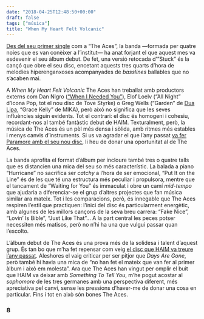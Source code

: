 ```yaml
---
date: "2018-04-25T12:48:50+00:00"
draft: false
tags: ["música"]
title: "When My Heart Felt Volcanic"
---
```

[Des del seu primer single](http://enricllonch.com/post/162233486164/i-dont-like-being-honest) com a “The Aces”, la banda —formada per quatre noies que es van conèixer a l’institut— ha anat forjant el que aquest mes va esdevenir el seu àlbum debut. De fet, una versió retocada d’”Stuck” és la cançó que obre el seu disc, encetant aquests tres quarts d’hora de melodies hiperenganxoses acompanyades de _basslines_ ballables que no s’acaben mai.<!-- more -->

A _When My Heart Felt Volcanic_ The Aces han treballat amb productors externs com Dan Nigro ([“When I Needed You”](http://enricllonch.com/post/128098849359/emotion)), Elof Loelv (“All Night” d’Icona Pop, tot el nou disc de Tove Styrke) o Greg Wells (“Garden” de [Dua Lipa](http://enricllonch.com/post/161733353139/dua-lipa), “Grace Kelly” de MIKA), però això no significa que les seves influències siguin evidents. Tot el contrari: el disc és homogeni i cohesiu, recordant-nos al també fantàstic debut de HAIM. Texturalment, però, la música de The Aces és un pèl més densa i sòlida, amb ritmes més estables i menys canvis d’instruments. Si us va agradar el que l’any passat [va fer Paramore amb el seu nou disc](http://enricllonch.com/post/163637704879/after-laughter), li heu de donar una oportunitat al de The Aces.

La banda aprofita el format d’àlbum per incloure també tres o quatre talls que es distancien una mica del seu so més característic. La balada a piano “Hurricane” no sacrifica ser _catchy_ a l’hora de ser emocional, “Put It on the Line” és de les que té una estructura més peculiar i propulsora, mentre que el tancament de “Waiting for You” és immaculat i obre un camí _mid-tempo_ que ajudaria a diferenciar-se el grup d’altres projectes que fan música similar ara mateix. Tot i les comparacions, però, és innegable que The Aces respiren l’estil que practiquen: l’inici del disc és particularment energètic, amb algunes de les millors cançons de la seva breu carrera: “Fake Nice”, “Lovin’ Is Bible”, “Just Like That”... A la part central les peces potser necessiten més matisos, però no n’hi ha una que vulgui passar quan l’escolto.

L’àlbum debut de The Aces és una prova més de la solidesa i talent d’aquest grup. És tan bo que m’ha fet repensar com veig [el disc que HAIM va treure l’any passat](http://enricllonch.com/post/163297831944/something-to-tell-you). Aleshores el vaig criticar per ser pitjor que _Days Are Gone_, però també hi havia una mica de “no han fet el mateix que van fer al primer àlbum i això em molesta”. Ara que The Aces han vingut per omplir el buit que HAIM va deixar amb _Something To Tell You_, m’he pogut acostar al _sophomore_ de les tres germanes amb una perspectiva diferent, més apreciativa pel canvi, sense les pressions d’haver-me de donar una cosa en particular. Fins i tot en això són bones The Aces.

### 8